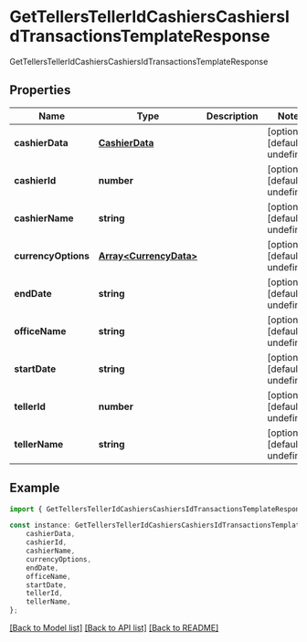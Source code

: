 # GetTellersTellerIdCashiersCashiersIdTransactionsTemplateResponse

GetTellersTellerIdCashiersCashiersIdTransactionsTemplateResponse

## Properties

Name | Type | Description | Notes
------------ | ------------- | ------------- | -------------
**cashierData** | [**CashierData**](CashierData.md) |  | [optional] [default to undefined]
**cashierId** | **number** |  | [optional] [default to undefined]
**cashierName** | **string** |  | [optional] [default to undefined]
**currencyOptions** | [**Array&lt;CurrencyData&gt;**](CurrencyData.md) |  | [optional] [default to undefined]
**endDate** | **string** |  | [optional] [default to undefined]
**officeName** | **string** |  | [optional] [default to undefined]
**startDate** | **string** |  | [optional] [default to undefined]
**tellerId** | **number** |  | [optional] [default to undefined]
**tellerName** | **string** |  | [optional] [default to undefined]

## Example

```typescript
import { GetTellersTellerIdCashiersCashiersIdTransactionsTemplateResponse } from 'fineract-typescript-client';

const instance: GetTellersTellerIdCashiersCashiersIdTransactionsTemplateResponse = {
    cashierData,
    cashierId,
    cashierName,
    currencyOptions,
    endDate,
    officeName,
    startDate,
    tellerId,
    tellerName,
};
```

[[Back to Model list]](../README.md#documentation-for-models) [[Back to API list]](../README.md#documentation-for-api-endpoints) [[Back to README]](../README.md)
